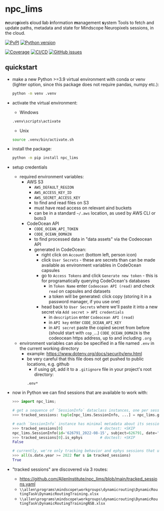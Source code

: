 # npc_lims

**n**euro**p**ixels **c**loud **l**ab **i**nformation **m**anagement **s**ystem
Tools to fetch and update paths, metadata and state for Mindscope Neuropixels sessions, in the cloud.

[![PyPI](https://img.shields.io/pypi/v/npc-lims.svg?label=PyPI&color=blue)](https://pypi.org/project/npc-lims/)
[![Python version](https://img.shields.io/pypi/pyversions/npc-lims)](https://pypi.org/project/npc-lims/)

[![Coverage](https://img.shields.io/codecov/c/github/alleninstitute/npc_lims?logo=codecov)](https://app.codecov.io/github/AllenInstitute/npc_lims)
[![CI/CD](https://img.shields.io/github/actions/workflow/status/alleninstitute/npc_lims/publish.yml?label=CI/CD&logo=github)](https://github.com/alleninstitute/npc_lims/actions/workflows/publish.yml)
[![GitHub
issues](https://img.shields.io/github/issues/alleninstitute/npc_lims?logo=github)](https://github.com/alleninstitute/npc_lims/issues)

## quickstart

- make a new Python >=3.9 virtual environment with conda or venv (lighter option, since this package does not require pandas, numpy etc.): 
  ```bash
  python -m venv .venv
  ```
  
- activate the virtual environment:
  - Windows
  ```cmd
  .venv\scripts\activate
  ```
  - Unix
  ```bash
  source .venv/bin/activate.sh
  ```
- install the package:
  ```bash
  python -m pip install npc_lims
  ```
  
- setup credentials
  - required environment variables:
    - AWS S3
        - `AWS_DEFAULT_REGION`
        - `AWS_ACCESS_KEY_ID`
        - `AWS_SECRET_ACCESS_KEY`
      -  to find and read files on S3
      -  must have read access on relevant aind buckets
      -  can be in a standard `~/.aws` location, as used by AWS CLI or boto3
    - CodeOcean API 
        - `CODE_OCEAN_API_TOKEN`
        - `CODE_OCEAN_DOMAIN`
      - to find processed data in "data assets" via the Codeocean API
      - generated in CodeOcean:
        - right click on `Account` (bottom left, person icon)
        - click `User Secrets` - these are secrets than can be made available as environment variables in CodeOcean capsules
        - go to `Access Tokens` and click `Generate new token` - this is for programatically querying CodeOcean's databases
          - in `Token Name` enter `Codeocean API (read)` and check `read` on capsules and datasets
          - a token will be generated: click copy (storing it in a password manager, if you use one)
        - head back to `User Secrets` where we'll paste it into a new secret via `Add secret > API credentials`
          - in `description` enter `Codeocean API (read)`
          - in `API key` enter `CODE_OCEAN_API_KEY`
          - in `API secret` paste the copied secret from before (should start with `cop_`...)
      `CODE_OCEAN_DOMAIN` is the codeocean https address, up to and including `.org`
  - environment variables can also be specified in a file named `.env` in the current working directory
    - example: https://www.dotenv.org/docs/security/env.html
    - be very careful that this file does not get pushed to public locations, e.g. github   
      - if using git, add it to a `.gitignore` file in your project's root directory: 
      ```gitignore
      .env*
      ```
      
- now in Python we can find sessions that are available to work with:
  ```python
  >>> import npc_lims;
  
  # get a sequence of `SessionInfo` dataclass instances, one per session:
  >>> tracked_sessions: tuple[npc_lims.SessionInfo, ...] = npc_lims.get_session_info()
  
  # each `SessionInfo` instance has minimal metadata about its session:
  >>> tracked_sessions[0]                 # doctest: +SKIP
  npc_lims.SessionInfo(id='626791_2022-08-15', subject=626791, date='2022-08-15', idx=0, project='DRPilotSession', is_ephys=True, is_sync=True, allen_path=PosixUPath('//allen/programs/mindscope/workgroups/dynamicrouting/PilotEphys/Task 2 pilot/DRpilot_626791_20220815'))
  >>> tracked_sessions[0].is_ephys        # doctest: +SKIP 
  False
  
  # currently, we're only tracking behavior and ephys sessions that use variants of https://github.com/samgale/DynamicRoutingTask/blob/main/TaskControl.py: 
  >>> all(s.date.year >= 2022 for s in tracked_sessions)
  True
  
  ```

- "tracked sessions" are discovered via 3 routes:
  - https://github.com/AllenInstitute/npc_lims/blob/main/tracked_sessions.yaml
  - `\\allen\programs\mindscope\workgroups\dynamicrouting\DynamicRoutingTask\DynamicRoutingTraining.xlsx`
  - `\\allen\programs\mindscope\workgroups\dynamicrouting\DynamicRoutingTask\DynamicRoutingTrainingNSB.xlsx`
